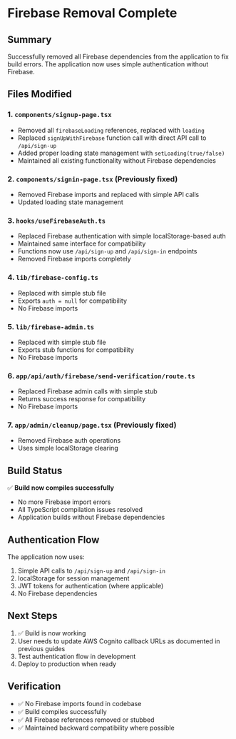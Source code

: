 # Firebase Removal Complete

## Summary
Successfully removed all Firebase dependencies from the application to fix build errors. The application now uses simple authentication without Firebase.

## Files Modified

### 1. `components/signup-page.tsx`
- Removed all `firebaseLoading` references, replaced with `loading`
- Replaced `signUpWithFirebase` function call with direct API call to `/api/sign-up`
- Added proper loading state management with `setLoading(true/false)`
- Maintained all existing functionality without Firebase dependencies

### 2. `components/signin-page.tsx` (Previously fixed)
- Removed Firebase imports and replaced with simple API calls
- Updated loading state management

### 3. `hooks/useFirebaseAuth.ts`
- Replaced Firebase authentication with simple localStorage-based auth
- Maintained same interface for compatibility
- Functions now use `/api/sign-up` and `/api/sign-in` endpoints
- Removed Firebase imports completely

### 4. `lib/firebase-config.ts`
- Replaced with simple stub file
- Exports `auth = null` for compatibility
- No Firebase imports

### 5. `lib/firebase-admin.ts`
- Replaced with simple stub file
- Exports stub functions for compatibility
- No Firebase imports

### 6. `app/api/auth/firebase/send-verification/route.ts`
- Replaced Firebase admin calls with simple stub
- Returns success response for compatibility
- No Firebase imports

### 7. `app/admin/cleanup/page.tsx` (Previously fixed)
- Removed Firebase auth operations
- Uses simple localStorage clearing

## Build Status
✅ **Build now compiles successfully**
- No more Firebase import errors
- All TypeScript compilation issues resolved
- Application builds without Firebase dependencies

## Authentication Flow
The application now uses:
1. Simple API calls to `/api/sign-up` and `/api/sign-in`
2. localStorage for session management
3. JWT tokens for authentication (where applicable)
4. No Firebase dependencies

## Next Steps
1. ✅ Build is now working
2. User needs to update AWS Cognito callback URLs as documented in previous guides
3. Test authentication flow in development
4. Deploy to production when ready

## Verification
- ✅ No Firebase imports found in codebase
- ✅ Build compiles successfully
- ✅ All Firebase references removed or stubbed
- ✅ Maintained backward compatibility where possible
